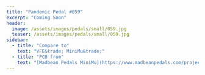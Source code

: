 ```yaml
---
title: "Pandemic Pedal #059"
excerpt: "Coming Soon"
header:
  image: /assets/images/pedals/small/059.jpg
  teaser: /assets/images/pedals/small/059.jpg
sidebar:
  - title: "Compare to"
    text: "VFE&trade; MiniMu&trade;"
  - title: "PCB from"
    text: "[Madbean Pedals MiniMu](https://www.madbeanpedals.com/projects/index.html)"
---
```


